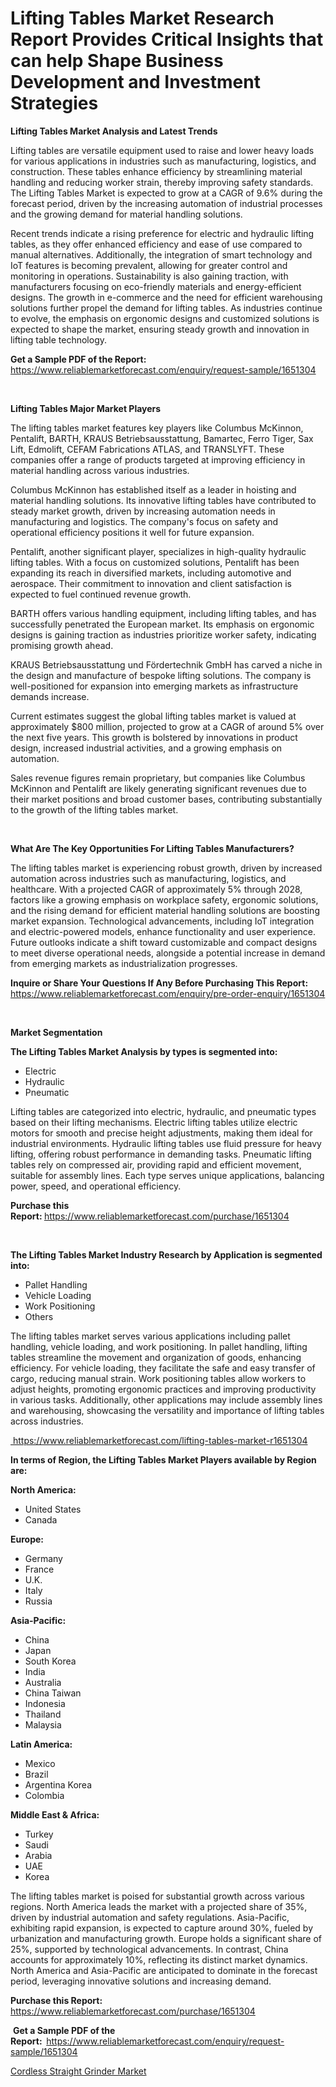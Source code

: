 <p><h1>Lifting Tables Market Research Report Provides Critical Insights that can help Shape Business Development and Investment Strategies</h1></p><p><strong>Lifting Tables Market Analysis and Latest Trends</strong></p>
<p><p>Lifting tables are versatile equipment used to raise and lower heavy loads for various applications in industries such as manufacturing, logistics, and construction. These tables enhance efficiency by streamlining material handling and reducing worker strain, thereby improving safety standards. The Lifting Tables Market is expected to grow at a CAGR of 9.6% during the forecast period, driven by the increasing automation of industrial processes and the growing demand for material handling solutions.</p><p>Recent trends indicate a rising preference for electric and hydraulic lifting tables, as they offer enhanced efficiency and ease of use compared to manual alternatives. Additionally, the integration of smart technology and IoT features is becoming prevalent, allowing for greater control and monitoring in operations. Sustainability is also gaining traction, with manufacturers focusing on eco-friendly materials and energy-efficient designs. The growth in e-commerce and the need for efficient warehousing solutions further propel the demand for lifting tables. As industries continue to evolve, the emphasis on ergonomic designs and customized solutions is expected to shape the market, ensuring steady growth and innovation in lifting table technology.</p></p>
<p><strong>Get a Sample PDF of the Report:&nbsp;</strong> <a href="https://www.reliablemarketforecast.com/enquiry/request-sample/1651304?utm_campaign=1890&utm_medium=2&utm_source=Github&utm_content=ia&utm_term=17022025&utm_id=lifting-tables">https://www.reliablemarketforecast.com/enquiry/request-sample/1651304</a></p>
<p>&nbsp;</p>
<p><strong>Lifting Tables Major Market Players</strong></p>
<p><p>The lifting tables market features key players like Columbus McKinnon, Pentalift, BARTH, KRAUS Betriebsausstattung, Bamartec, Ferro Tiger, Sax Lift, Edmolift, CEFAM Fabrications ATLAS, and TRANSLYFT. These companies offer a range of products targeted at improving efficiency in material handling across various industries.</p><p>Columbus McKinnon has established itself as a leader in hoisting and material handling solutions. Its innovative lifting tables have contributed to steady market growth, driven by increasing automation needs in manufacturing and logistics. The company's focus on safety and operational efficiency positions it well for future expansion.</p><p>Pentalift, another significant player, specializes in high-quality hydraulic lifting tables. With a focus on customized solutions, Pentalift has been expanding its reach in diversified markets, including automotive and aerospace. Their commitment to innovation and client satisfaction is expected to fuel continued revenue growth.</p><p>BARTH offers various handling equipment, including lifting tables, and has successfully penetrated the European market. Its emphasis on ergonomic designs is gaining traction as industries prioritize worker safety, indicating promising growth ahead.</p><p>KRAUS Betriebsausstattung und Fördertechnik GmbH has carved a niche in the design and manufacture of bespoke lifting solutions. The company is well-positioned for expansion into emerging markets as infrastructure demands increase.</p><p>Current estimates suggest the global lifting tables market is valued at approximately $800 million, projected to grow at a CAGR of around 5% over the next five years. This growth is bolstered by innovations in product design, increased industrial activities, and a growing emphasis on automation.</p><p>Sales revenue figures remain proprietary, but companies like Columbus McKinnon and Pentalift are likely generating significant revenues due to their market positions and broad customer bases, contributing substantially to the growth of the lifting tables market.</p></p>
<p>&nbsp;</p>
<p><strong>What Are The Key Opportunities For Lifting Tables Manufacturers?</strong></p>
<p><p>The lifting tables market is experiencing robust growth, driven by increased automation across industries such as manufacturing, logistics, and healthcare. With a projected CAGR of approximately 5% through 2028, factors like a growing emphasis on workplace safety, ergonomic solutions, and the rising demand for efficient material handling solutions are boosting market expansion. Technological advancements, including IoT integration and electric-powered models, enhance functionality and user experience. Future outlooks indicate a shift toward customizable and compact designs to meet diverse operational needs, alongside a potential increase in demand from emerging markets as industrialization progresses.</p></p>
<p><strong>Inquire or Share Your Questions If Any Before Purchasing This Report:</strong> <a href="https://www.reliablemarketforecast.com/enquiry/pre-order-enquiry/1651304?utm_campaign=1890&utm_medium=2&utm_source=Github&utm_content=ia&utm_term=17022025&utm_id=lifting-tables">https://www.reliablemarketforecast.com/enquiry/pre-order-enquiry/1651304</a></p>
<p>&nbsp;</p>
<p><strong>Market Segmentation</strong></p>
<p><strong>The Lifting Tables Market Analysis by types is segmented into:</strong></p>
<p><ul><li>Electric</li><li>Hydraulic</li><li>Pneumatic</li></ul></p>
<p><p>Lifting tables are categorized into electric, hydraulic, and pneumatic types based on their lifting mechanisms. Electric lifting tables utilize electric motors for smooth and precise height adjustments, making them ideal for industrial environments. Hydraulic lifting tables use fluid pressure for heavy lifting, offering robust performance in demanding tasks. Pneumatic lifting tables rely on compressed air, providing rapid and efficient movement, suitable for assembly lines. Each type serves unique applications, balancing power, speed, and operational efficiency.</p></p>
<p><strong>Purchase this Report:&nbsp;</strong><a href="https://www.reliablemarketforecast.com/purchase/1651304?utm_campaign=1890&utm_medium=2&utm_source=Github&utm_content=ia&utm_term=17022025&utm_id=lifting-tables">https://www.reliablemarketforecast.com/purchase/1651304</a></p>
<p>&nbsp;</p>
<p><strong>The Lifting Tables Market Industry Research by Application is segmented into:</strong></p>
<p><ul><li>Pallet Handling</li><li>Vehicle Loading</li><li>Work Positioning</li><li>Others</li></ul></p>
<p><p>The lifting tables market serves various applications including pallet handling, vehicle loading, and work positioning. In pallet handling, lifting tables streamline the movement and organization of goods, enhancing efficiency. For vehicle loading, they facilitate the safe and easy transfer of cargo, reducing manual strain. Work positioning tables allow workers to adjust heights, promoting ergonomic practices and improving productivity in various tasks. Additionally, other applications may include assembly lines and warehousing, showcasing the versatility and importance of lifting tables across industries.</p></p>
<p><a href="https://www.reliablemarketforecast.com/lifting-tables-market-r1651304?utm_campaign=1890&utm_medium=2&utm_source=Github&utm_content=ia&utm_term=17022025&utm_id=lifting-tables">&nbsp;https://www.reliablemarketforecast.com/lifting-tables-market-r1651304</a></p>
<p><strong>In terms of Region, the Lifting Tables Market Players available by Region are:</strong></p>
<p>
    <p> <strong> North America: </strong>
        <ul>
            <li>United States</li>
            <li>Canada</li>
        </ul>
        </p> 
    <p> <strong> Europe: </strong>
        <ul>
            <li>Germany</li>
            <li>France</li>
            <li>U.K.</li>
            <li>Italy</li>
            <li>Russia</li>
        </ul>
        </p> 
    <p> <strong> Asia-Pacific: </strong>
        <ul>
            <li>China</li>
            <li>Japan</li>
            <li>South Korea</li>
            <li>India</li>
            <li>Australia</li>
            <li>China Taiwan</li>
            <li>Indonesia</li>
            <li>Thailand</li>
            <li>Malaysia</li>
        </ul>
        </p> 
    <p> <strong> Latin America: </strong>
        <ul>
            <li>Mexico</li>
            <li>Brazil</li>
            <li>Argentina Korea</li>
            <li>Colombia</li>
        </ul>
        </p> 
    <p> <strong> Middle East & Africa: </strong>
        <ul>
            <li>Turkey</li>
            <li>Saudi</li>
            <li>Arabia</li>
            <li>UAE</li>
            <li>Korea</li>
        </ul>
    </p>
    </p>
<p><p>The lifting tables market is poised for substantial growth across various regions. North America leads the market with a projected share of 35%, driven by industrial automation and safety regulations. Asia-Pacific, exhibiting rapid expansion, is expected to capture around 30%, fueled by urbanization and manufacturing growth. Europe holds a significant share of 25%, supported by technological advancements. In contrast, China accounts for approximately 10%, reflecting its distinct market dynamics. North America and Asia-Pacific are anticipated to dominate in the forecast period, leveraging innovative solutions and increasing demand.</p></p>
<p><strong>Purchase this Report: </strong><a href="https://www.reliablemarketforecast.com/purchase/1651304?utm_campaign=1890&utm_medium=2&utm_source=Github&utm_content=ia&utm_term=17022025&utm_id=lifting-tables">https://www.reliablemarketforecast.com/purchase/1651304</a></p>
<p>&nbsp;<strong>Get a Sample PDF of the Report:&nbsp;&nbsp;</strong><a href="https://www.reliablemarketforecast.com/enquiry/request-sample/1651304?utm_campaign=1890&utm_medium=2&utm_source=Github&utm_content=ia&utm_term=17022025&utm_id=lifting-tables">https://www.reliablemarketforecast.com/enquiry/request-sample/1651304</a></p>
<p><strong></strong></p>
<p><p><a href="https://github.com/lylyparadise/Market-Research-Report-List-6/blob/main/cordless-straight-grinder-market.md?utm_campaign=1890&utm_medium=2&utm_source=Github&utm_content=ia&utm_term=17022025&utm_id=lifting-tables">Cordless Straight Grinder Market</a></p></p>